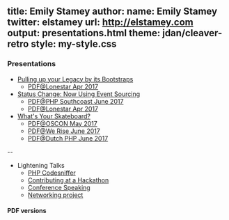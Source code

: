 title: Emily Stamey
author:
    name: Emily Stamey
    twitter: elstamey
    url: http://elstamey.com
output: presentations.html
theme: jdan/cleaver-retro
style: my-style.css
-------------------

### Presentations

- [Pulling up your Legacy by its Bootstraps](./bootstrapping_legacy.html)
    - [PDF@Lonestar Apr 2017](./PDFs/PullingUpYourLegacyAppByItsBootstraps_Lonestar.pdf)
- [Status Change: Now Using Event Sourcing](./status_change.html)
    - [PDF@PHP Southcoast June 2017](./PDFs/StatusChange_NowUsingEventSourcing-PHPSouthcoast.pdf)
    - [PDF@Lonestar Apr 2017](./PDFs/StatusChange_NowUsingEventSourcing_Lonestar.pdf)
- [What's Your Skateboard?](./skateboard.html)
    - [PDF@OSCON May 2017](./PDFs/WhatsYourSkateboard_OSCON.pdf)
    - [PDF@We Rise June 2017](./PDFs/WhatsYourSkateboard_We_Rise_Tech.pdf)
    - [PDF@Dutch PHP June 2017](./PDFs/WhatsYourSkateboard_Dutch-PHP-Conference.pdf)

--
    
- Lightening Talks
    - [PHP Codesniffer](./codesniffer.html)
    - [Contributing at a Hackathon](./gdirdu-snowandtell/index.html)
    - [Conference Speaking](./gdirdu-snowandtell/conference-speaking.html)
    - [Networking project](./networks.html)

#### PDF versions